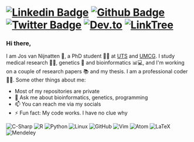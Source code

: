 # [![Linkedin Badge](https://img.shields.io/badge/-LinkedIn-0077B5?style=flat&logo=Linkedin&logoColor=white)](https://www.linkedin.com/in/jos-van-nijnatten/) [![Github Badge](https://img.shields.io/badge/-Github-242A2D?style=flat&logo=Github&logoColor=white)](https://github.com/vanNijnatten/) [![Twitter Badge](https://img.shields.io/badge/-Twitter-0077B5?style=flat&logo=Twitter&logoColor=white)](https://twitter.com/J_vanNijnatten) [![Dev.to](https://img.shields.io/badge/-Dev.to-242A2D?style=flat&logo=dev.to&logoColor=white)](https://dev.to/vannijnatten) [![LinkTree](https://img.shields.io/badge/-LinkTree-39e09b?style=flat&logo=linktree&logoColor=white)](https://linktr.ee/vanNijnatten)

### Hi there,
I am Jos van Nijnatten 🧔, a PhD student 🧑‍🔬 at [UTS](http://www.uts.edu.au) and [UMCG](https://www.umcg.nl). I study medical research 🦠🔬, genetics 🧬 and bioinformatics 📊💻, and I'm working on a couple of research papers 📚 and my thesis. I am a professional coder 👨‍💻. Some other things about me:


- Most of my repositories are private<br />
- 💬 Ask me about bioinformatics, genetics, programming<br />
- 📫 You can reach me via my socials<br />
- ⚡ Fun fact: My code works. I have no clue why


![C-Sharp](https://img.shields.io/badge/-C%23-239120?style=flat&logoColor=white&logo=c-sharp)
![R](https://img.shields.io/badge/-R-276dc3?style=flat&logoColor=white&logo=r)
![Python](https://img.shields.io/badge/-Python-3776ab?style=flat&logoColor=white&logo=python)
![Linux](https://img.shields.io/badge/-Linux-fcc624?style=flat&logoColor=black&logo=linux)
![GitHub](https://img.shields.io/badge/-GitHub-181717?style=flat&logoColor=white&logo=github)
![Vim](https://img.shields.io/badge/-Vim-019733?style=flat&logoColor=white&logo=vim)
![Atom](https://img.shields.io/badge/-Atom-66585c?style=flat&logoColor=white&logo=atom)
![LaTeX](https://img.shields.io/badge/-LaTeX-008080?style=flat&logoColor=white&logo=latex)
![Mendeley](https://img.shields.io/badge/-Mendeley-9d1620?style=flat&logoColor=white&logo=mendeley)

<!--
shields.io icons via https://simpleicons.org/
-->
